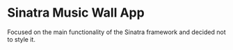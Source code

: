 Sinatra Music Wall App
=============

Focused on the main functionality of the Sinatra framework and decided not to style it. 
